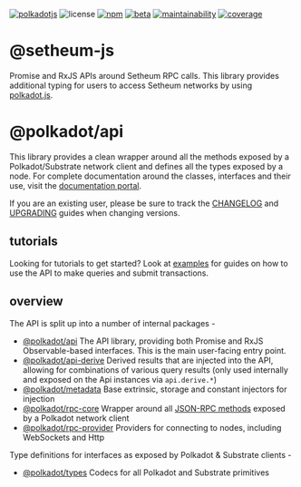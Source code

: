 [![polkadotjs](https://img.shields.io/badge/polkadot-js-orange?style=flat-square)](https://polkadot.js.org)
![license](https://img.shields.io/badge/License-Apache%202.0-blue?logo=apache&style=flat-square)
[![npm](https://img.shields.io/npm/v/@polkadot/api?logo=npm&style=flat-square)](https://www.npmjs.com/package/@polkadot/api)
[![beta](https://img.shields.io/npm/v/@polkadot/api/beta?label=beta&logo=npm&&style=flat-square)](https://www.npmjs.com/package/@polkadot/api)
[![maintainability](https://img.shields.io/codeclimate/maintainability-percentage/polkadot-js/api?logo=code-climate&style=flat-square)](https://codeclimate.com/github/polkadot-js/api)
[![coverage](https://img.shields.io/codeclimate/coverage/polkadot-js/api?logo=code-climate&style=flat-square)](https://codeclimate.com/github/polkadot-js/api)

# @setheum-js
Promise and RxJS APIs around Setheum RPC calls. 
This library provides additional typing for users to access Setheum networks by using [polkadot.js](https://github.com/polkadot-js/api).


# @polkadot/api

This library provides a clean wrapper around all the methods exposed by a Polkadot/Substrate network client and defines all the types exposed by a node. For complete documentation around the classes, interfaces and their use, visit the [documentation portal](https://polkadot.js.org/docs/api/).

If you are an existing user, please be sure to track the [CHANGELOG](CHANGELOG.md) and [UPGRADING](UPGRADING.md) guides when changing versions.

## tutorials

Looking for tutorials to get started? Look at [examples](https://polkadot.js.org/docs/api/examples/promise/) for guides on how to use the API to make queries and submit transactions.

## overview

The API is split up into a number of internal packages -

- [@polkadot/api](packages/api/) The API library, providing both Promise and RxJS Observable-based interfaces. This is the main user-facing entry point.
- [@polkadot/api-derive](packages/api-derive/) Derived results that are injected into the API, allowing for combinations of various query results (only used internally and exposed on the Api instances via `api.derive.*`)
- [@polkadot/metadata](packages/metadata/) Base extrinsic, storage and constant injectors for injection
- [@polkadot/rpc-core](packages/rpc-core/) Wrapper around all [JSON-RPC methods](https://polkadot.js.org/docs/substrate/rpc) exposed by a Polkadot network client
- [@polkadot/rpc-provider](packages/rpc-provider/) Providers for connecting to nodes, including WebSockets and Http

Type definitions for interfaces as exposed by Polkadot & Substrate clients -

- [@polkadot/types](packages/types/) Codecs for all Polkadot and Substrate primitives

